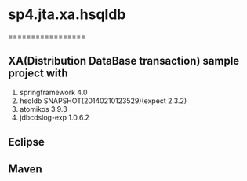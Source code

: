 # sp4.jta.xa.hsqldb
=================

## XA(Distribution DataBase transaction) sample project with 

  1. springframework 4.0
  2. hsqldb SNAPSHOT(20140210123529)(expect 2.3.2)
  3. atomikos 3.9.3
  4. jdbcdslog-exp 1.0.6.2
  
## Eclipse

## Maven 

